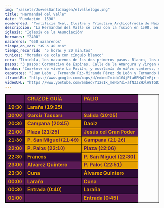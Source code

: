```yaml
---
img: "/assets/JuevesSantoImagen/elvallelogo.png"
title: "Hermandad del Valle"
date: "Fundación: 1590"
nombrehdad: "Pontificia Real, Ilustre y Primitiva Archicofradía de Nazarenos del Santísimo Cristo de la Coronación de Espinas, Nuestro Padre Jesús con la Cruz al Hombro, Nuestra Señora del Valle y Santa Mujer Verónica"
descripcion: "La Hermandad del Valle se crea con la fusión en 1590, en el convento del Valle, de la Hermandad de la Santa Faz, fundada en 1450, y la de la Coronación, fundada en 1540. Al cerrarse el culto en 1810, se produjo el traslado a San Román y, posteriormente, a San Andrés. En 1892 se traslada a la iglesia del Santo Ángel y en 1970 a la de la Anunciación. Reyes de la Lastra ha sido la encargada de realizar este año el paño de la Verónica. La Santa Espina sale en andas delante del primer paso. Los tres pasos de esta hermandad son de un valor artístico considerable. "
iglesia: "Iglesia de la Anunciación"
hermanos: "2400"
nazarenos: "650 nazarenos"
tiempo_en_ver: "35 a 40 min"
tiempo_recorrido: "5 horas y 20 minutos"
tunicas: "Moradas de cola con cíngulo blanco"
cera: "Tiniebla, los nazarenos de los dos primeros pasos. Blanca, los de la Virgen"
pasos: "3 pasos: Coronación de Espinas, Calle de la Amargura y Virgen del Valle"
bandas: "Cuarteto de viento La Pasión, y escolanía de niños cantores, el primero. El segundo no lleva. Tejera, tras el palio"
capataces: "Juan León , Fernando Río-Miranda Pérez de León y Fernando Burón"
iframeURL: "https://www.google.com/maps/d/embed?mid=1G4jPfa6PMp7fvEjr-rNVITEzIy9JNjr6&ehbc=2E312F"
videoURL: "https://www.youtube.com/embed/Y12o1k_meNo?si=afN3JZHOlA8TGD3W"
---
```


<table class="recorrido" style="width: 100%; border-collapse: collapse; text-align: left; border: 1px solid black;">
  <tbody>
    <tr style="background-color: #5a1a55; color: #e5a000; font-weight: bold;">
      <td style="border: 1px solid black; text-align: center;"></td>
      <td style="border: 1px solid black;">CRUZ DE GUÍA</td>
      <td style="border: 1px solid black;">PALIO</td>
    </tr>
    <tr style="background-color: #2e0b37; color: #e5a000; font-weight: bold;">
      <td style="border: 1px solid black; text-align: center;">19:30</td>
      <td style="border: 1px solid black;">Laraña (19:25)</td>
      <td style="border: 1px solid black;"></td>
    </tr>
    <tr style="background-color: #5a1a55; color: #e5a000; font-weight: bold;">
      <td style="border: 1px solid black; text-align: center;">20:00</td>
      <td style="border: 1px solid black;">García Tassara</td>
      <td style="border: 1px solid black;">Salida (20:05)</td>
    </tr>
    <tr style="background-color: #2e0b37; color: #e5a000; font-weight: bold;">
      <td style="border: 1px solid black; text-align: center;">20:30</td>
      <td style="border: 1px solid black; background-color: #e5a000; color: #5a1a55;">Campana (20:45)</td>
      <td style="border: 1px solid black;">Daoiz</td>
    </tr>
    <tr style="background-color: #5a1a55; color: #e5a000; font-weight: bold;">
      <td style="border: 1px solid black; text-align: center;">21:00</td>
      <td style="border: 1px solid black; background-color: #e5a000; color: #5a1a55;">Plaza (21:25)</td>
      <td style="border: 1px solid black;">Jesús del Gran Poder</td>
    </tr>
    <tr style="background-color: #2e0b37; color: #e5a000; font-weight: bold;">
      <td style="border: 1px solid black; text-align: center;">21:30</td>
      <td style="border: 1px solid black; background-color: #e5a000; color: #5a1a55;">P. San Miguel (21:49)</td>
      <td style="border: 1px solid black; background-color: #e5a000; color: #5a1a55;">Campana (21:26)</td>
    </tr>
    <tr style="background-color: #5a1a55; color: #e5a000; font-weight: bold;">
      <td style="border: 1px solid black; text-align: center;">22:00</td>
      <td style="border: 1px solid black; background-color: #e5a000; color: #5a1a55;">P. Palos (22:10)</td>
      <td style="border: 1px solid black; background-color: #e5a000; color: #5a1a55;">Plaza (22:06)</td>
    </tr>
    <tr style="background-color: #2e0b37; color: #e5a000; font-weight: bold;">
      <td style="border: 1px solid black; text-align: center;">22:30</td>
      <td style="border: 1px solid black;">Francos</td>
      <td style="border: 1px solid black; background-color: #e5a000; color: #5a1a55;">P. San Miguel (22:30)</td>
    </tr>
    <tr style="background-color: #5a1a55; color: #e5a000; font-weight: bold;">
      <td style="border: 1px solid black; text-align: center;">23:00</td>
      <td style="border: 1px solid black;">Álvarez Quintero</td>
      <td style="border: 1px solid black; background-color: #e5a000; color: #5a1a55;">P. Palos (22:51)</td>
    </tr>
    <tr style="background-color: #2e0b37; color: #e5a000; font-weight: bold;">
      <td style="border: 1px solid black; text-align: center;">23:30</td>
      <td style="border: 1px solid black;">Cuna</td>
      <td style="border: 1px solid black;">Álvarez Quintero</td>
    </tr>
    <tr style="background-color: #5a1a55; color: #e5a000; font-weight: bold;">
      <td style="border: 1px solid black; text-align: center;">00:00</td>
      <td style="border: 1px solid black;">Laraña</td>
      <td style="border: 1px solid black;">Cuna</td>
    </tr>
    <tr style="background-color: #2e0b37; color: #e5a000; font-weight: bold;">
      <td style="border: 1px solid black; text-align: center;">00:30</td>
      <td style="border: 1px solid black;">Entrada (0:40)</td>
      <td style="border: 1px solid black;">Laraña</td>
    </tr>
    <tr style="background-color: #5a1a55; color: #e5a000; font-weight: bold;">
      <td style="border: 1px solid black; text-align: center;">01:00</td>
      <td style="border: 1px solid black;"></td>
      <td style="border: 1px solid black;">Entrada (0:45)</td>
    </tr>
  </tbody>
</table>
